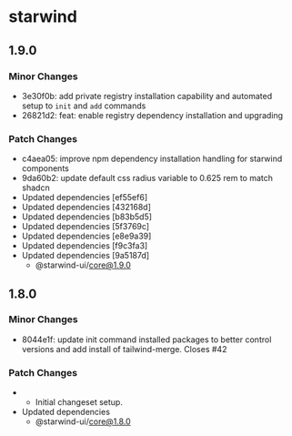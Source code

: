# starwind

## 1.9.0

### Minor Changes

- 3e30f0b: add private registry installation capability and automated setup to `init` and `add` commands
- 26821d2: feat: enable registry dependency installation and upgrading

### Patch Changes

- c4aea05: improve npm dependency installation handling for starwind components
- 9da60b2: update default css radius variable to 0.625 rem to match shadcn
- Updated dependencies [ef55ef6]
- Updated dependencies [432168d]
- Updated dependencies [b83b5d5]
- Updated dependencies [5f3769c]
- Updated dependencies [e8e9a39]
- Updated dependencies [f9c3fa3]
- Updated dependencies [9a5187d]
  - @starwind-ui/core@1.9.0

## 1.8.0

### Minor Changes

- 8044e1f: update init command installed packages to better control versions and add install of tailwind-merge. Closes #42

### Patch Changes

- - Initial changeset setup.
- Updated dependencies
  - @starwind-ui/core@1.8.0
